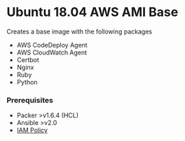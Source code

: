 # Ubuntu 18.04 AWS AMI Base
Creates a base image with the following packages

* AWS CodeDeploy Agent
* AWS CloudWatch Agent
* Certbot
* Nginx
* Ruby
* Python

### Prerequisites
* Packer >v1.6.4 (HCL)
* Ansible >v2.0
* [IAM Policy](aws/iam/policies/packer.json)
